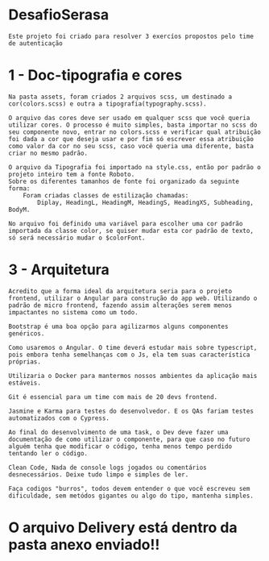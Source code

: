 # DesafioSerasa
    Este projeto foi criado para resolver 3 exercíos propostos pelo time de autenticação 
# 1 - Doc-tipografia e cores

    Na pasta assets, foram criados 2 arquivos scss, um destinado a cor(colors.scss) e outra a tipografia(typography.scss).

    O arquivo das cores deve ser usado em qualquer scss que você queria utilizar cores. O processo é muito simples, basta importar no scss do seu componente novo, entrar no colors.scss e verificar qual atribuição foi dada a cor que deseja usar e por fim só escrever essa atribuição como valor da cor no seu scss, caso você queria uma diferente, basta criar no mesmo padrão.

    O arquivo da Tipografia foi importado na style.css, então por padrão o projeto inteiro tem a fonte Roboto.
    Sobre os diferentes tamanhos de fonte foi organizado da seguinte forma:
        Foram criadas classes de estilização chamadas:
            Diplay, HeadingL, HeadingM, HeadingS, HeadingXS, Subheading, BodyM.
    
    No arquivo foi definido uma variável para escolher uma cor padrão importada da classe color, se quiser mudar esta cor padrão de texto, só será necessário mudar o $colorFont.

# 3 - Arquitetura

    Acredito que a forma ideal da arquitetura seria para o projeto frontend, utilizar o Angular para construção do app web. Utilizando o padrão de micro frontend, fazendo assim alterações serem menos impactantes no sistema como um todo. 

    Bootstrap é uma boa opção para agilizarmos alguns componentes genéricos.

    Como usaremos o Angular. O time deverá estudar mais sobre typescript, pois embora tenha semelhanças com o Js, ela tem suas característica próprias.

    Utilizaria o Docker para mantermos nossos ambientes da aplicação mais estáveis.

    Git é essencial para um time com mais de 20 devs frontend.

    Jasmine e Karma para testes do desenvolvedor. E os QAs fariam testes automatizados com o Cypress.

    Ao final do desenvolvimento de uma task, o Dev deve fazer uma documentação de como utilizar o componente, para que caso no futuro alguém tenha que modificar o código, tenha menos tempo perdido tentando ler o código.
    
    Clean Code, Nada de console logs jogados ou comentários desnecessários. Deixe tudo limpo e simples de ler.

    Faça codigos "burros", todos devem entender o que você escreveu sem dificuldade, sem metódos gigantes ou algo do tipo, mantenha simples. 

# O arquivo Delivery está dentro da pasta anexo enviado!!
